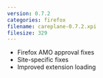 ```yaml
---
version: 0.7.2
categories: firefox
filename: careplane-0.7.2.xpi
filesize: 329
---
```

  * Firefox AMO approval fixes
  * Site-specific fixes
  * Improved extension loading

